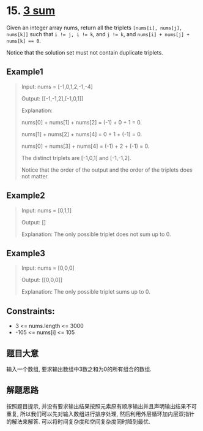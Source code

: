 # 15. [3 sum](https://leetcode.com/problems/3sum/description/)

Given an integer array nums, return all the triplets `[nums[i], nums[j], nums[k]]` such that `i != j, i != k`, and `j != k`, and `nums[i] + nums[j] + nums[k] == 0`.

Notice that the solution set must not contain duplicate triplets.

## Example1

> Input: nums = [-1,0,1,2,-1,-4]
>
> Output: [[-1,-1,2],[-1,0,1]]
>
>Explanation: 
>
> nums[0] + nums[1] + nums[2] = (-1) + 0 + 1 = 0.
>
> nums[1] + nums[2] + nums[4] = 0 + 1 + (-1) = 0.
>
> nums[0] + nums[3] + nums[4] = (-1) + 2 + (-1) = 0.
>
> The distinct triplets are [-1,0,1] and [-1,-1,2].
>
> Notice that the order of the output and the order of the triplets does not matter.

## Example2

> Input: nums = [0,1,1]
>
> Output: []
>
> Explanation: The only possible triplet does not sum up to 0.

## Example3

> Input: nums = [0,0,0]
>
> Output: [[0,0,0]]
>
> Explanation: The only possible triplet sums up to 0.

## Constraints:

- 3 <= nums.length <= 3000
- -105 <= nums[i] <= 105

## 题目大意

输入一个数组, 要求输出数组中3数之和为0的所有组合的数组.

## 解题思路

按照题目提示, 并没有要求输出结果按照元素原有顺序输出并且声明输出结果不可重复, 所以我们可以先对输入数组进行排序处理, 然后利用外层循环加内层双指针的解法来解答. 可以将时间复杂度和空间复杂度同时降到最优.
